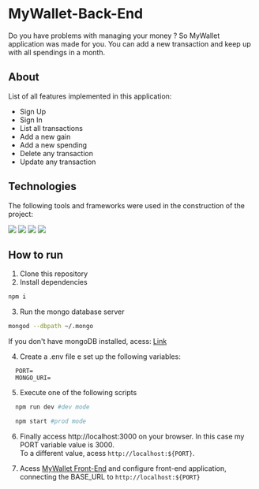 # MyWallet-Back-End

Do you have problems with managing your money ? So MyWallet application was made for you. You can add a new transaction and keep up with all spendings in a month. 




## About

List of all features implemented in this application: 

- Sign Up
- Sign In
- List all transactions
- Add a new gain
- Add a new spending
- Delete any transaction
- Update any transaction


## Technologies
The following tools and frameworks were used in the construction of the project:<br>
<p>
  <img src="https://img.shields.io/badge/Node.js-339933?style=for-the-badge&logo=nodedotjs&logoColor=white">
  <img src="https://camo.githubusercontent.com/84e40cc1b235376f4c7442551fecc84e99bbb6736ef470f7d8e7f9655393e2e1/68747470733a2f2f696d672e736869656c64732e696f2f62616467652f457870726573732532306a732d3030303030303f7374796c653d666f722d7468652d6261646765266c6f676f3d65787072657373266c6f676f436f6c6f723d7768697465">
  <img src="https://camo.githubusercontent.com/72e92f69f36703548704a9eeda2a9889c2756b5e08f01a9aec6e658c148d014e/68747470733a2f2f696d672e736869656c64732e696f2f62616467652f4d6f6e676f44422d3445413934423f7374796c653d666f722d7468652d6261646765266c6f676f3d6d6f6e676f6462266c6f676f436f6c6f723d7768697465">
  <img src="https://camo.githubusercontent.com/93c855ae825c1757f3426f05a05f4949d3b786c5b22d0edb53143a9e8f8499f6/68747470733a2f2f696d672e736869656c64732e696f2f62616467652f4a6176615363726970742d3332333333303f7374796c653d666f722d7468652d6261646765266c6f676f3d6a617661736372697074266c6f676f436f6c6f723d463744463145">
</p>

## How to run

1. Clone this repository
2. Install dependencies
```bash
npm i
```
3. Run the mongo database server
```bash
mongod --dbpath ~/.mongo
```
  If you don't have mongoDB installed, acess: [Link](https://mongodb.com)

4. Create a .env file e set up the following variables: 

```code
  PORT=
  MONGO_URI=
```
5. Execute one of the following scripts <br />
 
```bash
  npm run dev #dev mode
```

```bash
  npm start #prod mode
```

6. Finally access http://localhost:3000 on your browser. In this case my PORT variable value is 3000. <br />
To a different value, acess `http://localhost:${PORT}`.

7. Acess <a href="https://github.com/henriquesdias/MyWallet-Front-End" target="_blank">MyWallet Front-End</a> and configure front-end application, connecting the BASE_URL to `http://localhost:${PORT}`
